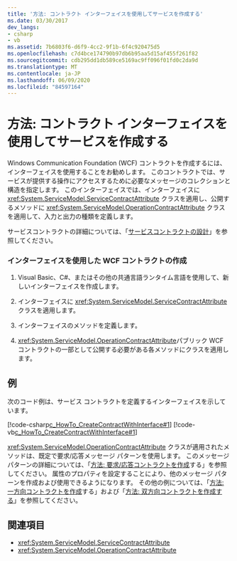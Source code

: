 ```yaml
---
title: '方法: コントラクト インターフェイスを使用してサービスを作成する'
ms.date: 03/30/2017
dev_langs:
- csharp
- vb
ms.assetid: 7b6803f6-d6f9-4cc2-9f1b-6f4c920475d5
ms.openlocfilehash: c7d4bce174790b97db6b95aa5d15af455f261f82
ms.sourcegitcommit: cdb295dd1db589ce5169ac9ff096f01fd0c2da9d
ms.translationtype: MT
ms.contentlocale: ja-JP
ms.lasthandoff: 06/09/2020
ms.locfileid: "84597164"
---
```

# <a name="how-to-create-a-service-with-a-contract-interface"></a>方法: コントラクト インターフェイスを使用してサービスを作成する
Windows Communication Foundation (WCF) コントラクトを作成するには、インターフェイスを使用することをお勧めします。 このコントラクトでは、サービスが提供する操作にアクセスするために必要なメッセージのコレクションと構造を指定します。 このインターフェイスでは、インターフェイスに <xref:System.ServiceModel.ServiceContractAttribute> クラスを適用し、公開するメソッドに <xref:System.ServiceModel.OperationContractAttribute> クラスを適用して、入力と出力の種類を定義します。  
  
 サービスコントラクトの詳細については、「[サービスコントラクトの設計](../designing-service-contracts.md)」を参照してください。  
  
### <a name="creating-a-wcf-contract-with-an-interface"></a>インターフェイスを使用した WCF コントラクトの作成  
  
1. Visual Basic、C#、またはその他の共通言語ランタイム言語を使用して、新しいインターフェイスを作成します。  
  
2. インターフェイスに <xref:System.ServiceModel.ServiceContractAttribute> クラスを適用します。  
  
3. インターフェイスのメソッドを定義します。  
  
4. <xref:System.ServiceModel.OperationContractAttribute>パブリック WCF コントラクトの一部として公開する必要がある各メソッドにクラスを適用します。  
  
## <a name="example"></a>例  
 次のコード例は、サービス コントラクトを定義するインターフェイスを示しています。  
  
 [!code-csharp[c_HowTo_CreateContractWithInterface#1](../../../../samples/snippets/csharp/VS_Snippets_CFX/c_howto_createcontractwithinterface/cs/source.cs#1)]
 [!code-vb[c_HowTo_CreateContractWithInterface#1](../../../../samples/snippets/visualbasic/VS_Snippets_CFX/c_howto_createcontractwithinterface/vb/source.vb#1)]  
  
 <xref:System.ServiceModel.OperationContractAttribute> クラスが適用されたメソッドは、既定で要求/応答メッセージ パターンを使用します。 このメッセージパターンの詳細については、「[方法: 要求/応答コントラクトを作成](how-to-create-a-request-reply-contract.md)する」を参照してください。 属性のプロパティを設定することにより、他のメッセージ パターンを作成および使用できるようになります。 その他の例については、「[方法: 一方向コントラクトを作成](how-to-create-a-one-way-contract.md)する」および「[方法: 双方向コントラクトを作成する](how-to-create-a-duplex-contract.md)」を参照してください。  
  
## <a name="see-also"></a>関連項目

- <xref:System.ServiceModel.ServiceContractAttribute>
- <xref:System.ServiceModel.OperationContractAttribute>
